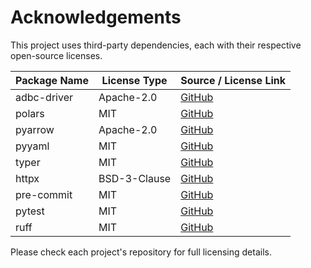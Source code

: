 # Acknowledgements 
This project uses third-party dependencies, each with their respective open-source licenses.

| Package Name              | License Type | Source / License Link |
|---------------------------|--------------|-----------------------|
| adbc-driver               | Apache-2.0   | [GitHub](https://github.com/apache/arrow-adbc) |
| polars                    | MIT          | [GitHub](https://github.com/pola-rs/polars) |
| pyarrow                   | Apache-2.0   | [GitHub](https://github.com/apache/arrow) |
| pyyaml                    | MIT          | [GitHub](https://github.com/yaml/pyyaml) |
| typer                     | MIT          | [GitHub](https://github.com/tiangolo/typer) |
| httpx                     | BSD-3-Clause | [GitHub](https://github.com/encode/httpx) |
| pre-commit                | MIT          | [GitHub](https://github.com/pre-commit/pre-commit) |
| pytest                    | MIT          | [GitHub](https://github.com/pytest-dev/pytest) |
| ruff                      | MIT          | [GitHub](https://github.com/astral-sh/ruff) |

Please check each project's repository for full licensing details.
